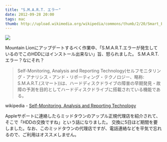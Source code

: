 ```yaml
---
title: "S.M.A.R.T. エラー"
date: 2012-09-28 20:00
tags: mac
thumb: http://upload.wikimedia.org/wikipedia/commons/thumb/2/20/Smart_Engine.JPG/800px-Smart_Engine.JPG?uselang=ja
---
```


<img src='http://upload.wikimedia.org/wikipedia/commons/thumb/2/20/Smart_Engine.JPG/800px-Smart_Engine.JPG?uselang=ja' class="img-rounded img-responsive" />

Mountain Lionにアップデートするべく作業中、「S.M.A.R.T.エラーが発生しているのでこのHDDにはインストール出来ない」旨、怒られました。
S.M.A.R.T.エラー？なにそれ？

> Self-Monitoring, Analysis and Reporting Technology(セルフモニタリング・アナリシス・アンド・リポーティング・テクノロジー、略称: S.M.A.R.T.(スマート))は、ハードディスクドライブの障害の早期発見・故障の予測を目的としてハードディスクドライブに搭載されている機能である。

wikipedia - [Self-Monitoring, Analysis and Reporting Technology](http://ja.wikipedia.org/wiki/Self-Monitoring,_Analysis_and_Reporting_Technology)


Appleサポートに連絡したらミッドタウンのアップル正規代理店を紹介されて、そこで「HDDの交換ですね」という話になりました。
交換に5日ほど期間を要しました。なお、このミッドタウンの代理店ですが、電話連絡などを平気で忘れるので、ご利用はオススメしません。

